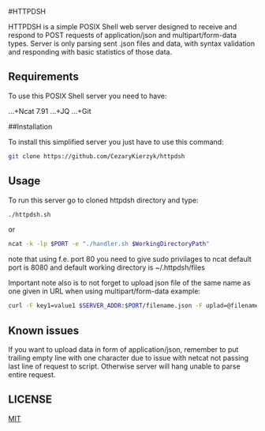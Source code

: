 #HTTPDSH

HTTPDSH is a simple POSIX Shell web server designed to receive and respond to POST requests of application/json and multipart/form-data types. Server is only parsing sent .json files and data, with syntax validation and responding with basic statistics of those data.

## Requirements

To use this POSIX Shell server you need to have:

...+Ncat 7.91
...+JQ
...+Git

##Installation

To install this simplified server you just have to use this command:

```bash
git clone https://github.com/CezaryKierzyk/httpdsh
```

## Usage

To run this server go to cloned httpdsh directory and type:

```bash
./httpdsh.sh
```

or

```bash
ncat -k -lp $PORT -e "./handler.sh $WorkingDirectoryPath"
```

note that using f.e. port 80 you need to give sudo privilages to ncat default port is 8080 and default working directory is ~/.httpdsh/files

Important note also is to not forget to upload json file of the same name as one given in URL when using multipart/form-data
example:

```bash
curl -F key1=value1 $SERVER_ADDR:$PORT/filename.json -F uplad=@filename.json
```

## Known issues

If you want to upload data in form of application/json, remember to put trailing empty line with one character due to issue with netcat not passing last line of request to script. Otherwise server will hang unable to parse entire request.

## LICENSE

[MIT](https://choosealicense.com/licenses/mit/)
